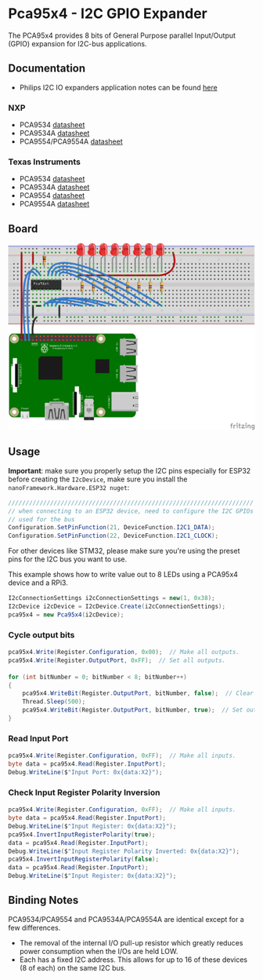 ﻿# Pca95x4 - I2C GPIO Expander

The PCA95x4 provides 8 bits of General Purpose parallel Input/Output (GPIO) expansion for I2C-bus applications.

## Documentation

- Philips I2C IO expanders application notes can be found [here](http://ecee.colorado.edu/~mcclurel/Philips_I2C_IO_Expanders_AN469_2.pdf)

### NXP

- PCA9534 [datasheet](https://www.nxp.com/docs/en/data-sheet/PCA9534.pdf)
- PCA9534A [datasheet](https://www.nxp.com/docs/en/data-sheet/PCA9534.pdf)
- PCA9554/PCA9554A [datasheet](https://www.nxp.com/docs/en/data-sheet/PCA9554_9554A.pdf)

### Texas Instruments

- PCA9534 [datasheet](http://www.ti.com/lit/ds/symlink/pca9534.pdf)
- PCA9534A [datasheet](http://www.ti.com/lit/ds/symlink/pca9534a.pdf)
- PCA9554 [datasheet](http://www.ti.com/lit/ds/symlink/pca9554.pdf)
- PCA9554A [datasheet](http://www.ti.com/lit/ds/symlink/pca9554a.pdf)

## Board

![Connection Diagram](Pca95x4_I2c_WriteLeds.png)

## Usage

**Important**: make sure you properly setup the I2C pins especially for ESP32 before creating the `I2cDevice`, make sure you install the `nanoFramework.Hardware.ESP32 nuget`:

```csharp
//////////////////////////////////////////////////////////////////////
// when connecting to an ESP32 device, need to configure the I2C GPIOs
// used for the bus
Configuration.SetPinFunction(21, DeviceFunction.I2C1_DATA);
Configuration.SetPinFunction(22, DeviceFunction.I2C1_CLOCK);
```

For other devices like STM32, please make sure you're using the preset pins for the I2C bus you want to use.

This example shows how to write value out to 8 LEDs using a PCA95x4 device and a RPi3.

```csharp
I2cConnectionSettings i2cConnectionSettings = new(1, 0x38);
I2cDevice i2cDevice = I2cDevice.Create(i2cConnectionSettings);
pca95x4 = new Pca95x4(i2cDevice);
```

### Cycle output bits

```csharp
pca95x4.Write(Register.Configuration, 0x00);  // Make all outputs.
pca95x4.Write(Register.OutputPort, 0xFF);  // Set all outputs.

for (int bitNumber = 0; bitNumber < 8; bitNumber++)
{
    pca95x4.WriteBit(Register.OutputPort, bitNumber, false);  // Clear output.
    Thread.Sleep(500);
    pca95x4.WriteBit(Register.OutputPort, bitNumber, true);  // Set output.
}
```

### Read Input Port

```csharp
pca95x4.Write(Register.Configuration, 0xFF);  // Make all inputs.
byte data = pca95x4.Read(Register.InputPort);
Debug.WriteLine($"Input Port: 0x{data:X2}");
```

### Check Input Register Polarity Inversion

```csharp
pca95x4.Write(Register.Configuration, 0xFF);  // Make all inputs.
byte data = pca95x4.Read(Register.InputPort);
Debug.WriteLine($"Input Register: 0x{data:X2}");
pca95x4.InvertInputRegisterPolarity(true);
data = pca95x4.Read(Register.InputPort);
Debug.WriteLine($"Input Register Polarity Inverted: 0x{data:X2}");
pca95x4.InvertInputRegisterPolarity(false);
data = pca95x4.Read(Register.InputPort);
Debug.WriteLine($"Input Register: 0x{data:X2}");
```

## Binding Notes

PCA9534/PCA9554 and PCA9534A/PCA9554A are identical except for a few differences.

- The removal of the internal I/O pull-up resistor which greatly reduces power consumption when the I/Os are held LOW.
- Each has a fixed I2C address. This allows for up to 16 of these devices (8 of each) on the same I2C bus.
